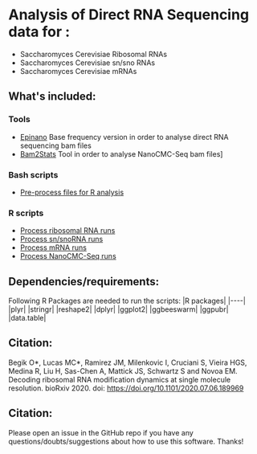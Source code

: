 # Analysis of Direct RNA Sequencing data for :
-  Saccharomyces Cerevisiae Ribosomal RNAs
-  Saccharomyces Cerevisiae sn/sno RNAs
-  Saccharomyces Cerevisiae mRNAs

## What's included:

### Tools 
-  [Epinano](https://github.com/novoalab/yeast_RNA_Mod/tree/master/Analysis/Epinano) Base frequency version in order to analyse direct RNA sequencing bam files
-  [Bam2Stats](https://github.com/novoalab/yeast_RNA_Mod/tree/master/Analysis/Epinano) Tool in order to analyse NanoCMC-Seq bam files]

### Bash scripts 
-  [Pre-process files for R analysis](https://github.com/novoalab/yeast_RNA_Mod/tree/master/Analysis/Epinano)

### R scripts
-  [Process ribosomal RNA runs](https://github.com/novoalab/yeast_RNA_Mod/tree/master/Analysis/Nanopolish)
-  [Process sn/snoRNA runs](https://github.com/novoalab/yeast_RNA_Mod/tree/master/Analysis/NanoCMCSeq)
-  [Process mRNA runs](https://github.com/novoalab/yeast_RNA_Mod/tree/master/Analysis/Mpileup)
-  [Process NanoCMC-Seq runs](https://github.com/novoalab/yeast_RNA_Mod/tree/master/Analysis/Mpileup)


## Dependencies/requirements: 
Following R Packages are needed to run the scripts: 
|R packages|
|----|
|plyr|
|stringr|
|reshape2|
|dplyr|
|ggplot2|
|ggbeeswarm|
|ggpubr|
|data.table|


## Citation:
Begik O*, Lucas MC*, Ramirez JM, Milenkovic I, Cruciani S, Vieira HGS, Medina R, Liu H, Sas-Chen A, Mattick JS, Schwartz S and Novoa EM. Decoding ribosomal RNA modification dynamics at single molecule resolution. bioRxiv 2020. doi: https://doi.org/10.1101/2020.07.06.189969


## Citation:
Please open an issue in the GitHub repo if you have any questions/doubts/suggestions about how to use this software. Thanks!
